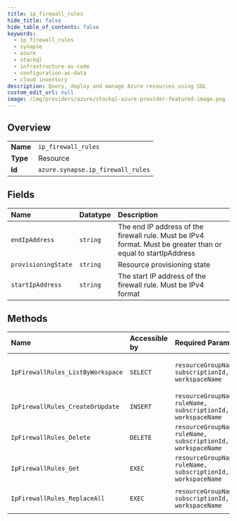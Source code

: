 ```yaml
---
title: ip_firewall_rules
hide_title: false
hide_table_of_contents: false
keywords:
  - ip_firewall_rules
  - synapse
  - azure    
  - stackql
  - infrastructure-as-code
  - configuration-as-data
  - cloud inventory
description: Query, deploy and manage Azure resources using SQL
custom_edit_url: null
image: /img/providers/azure/stackql-azure-provider-featured-image.png
---
```

  
    

## Overview
<table><tbody>
<tr><td><b>Name</b></td><td><code>ip_firewall_rules</code></td></tr>
<tr><td><b>Type</b></td><td>Resource</td></tr>
<tr><td><b>Id</b></td><td><code>azure.synapse.ip_firewall_rules</code></td></tr>
</tbody></table>

## Fields
| Name | Datatype | Description |
|:-----|:---------|:------------|
| `endIpAddress` | `string` | The end IP address of the firewall rule. Must be IPv4 format. Must be greater than or equal to startIpAddress |
| `provisioningState` | `string` | Resource provisioning state |
| `startIpAddress` | `string` | The start IP address of the firewall rule. Must be IPv4 format |
## Methods
| Name | Accessible by | Required Params | Description |
|:-----|:--------------|:----------------|:------------|
| `IpFirewallRules_ListByWorkspace` | `SELECT` | `resourceGroupName, subscriptionId, workspaceName` | Returns a list of firewall rules |
| `IpFirewallRules_CreateOrUpdate` | `INSERT` | `resourceGroupName, ruleName, subscriptionId, workspaceName` | Creates or updates a firewall rule |
| `IpFirewallRules_Delete` | `DELETE` | `resourceGroupName, ruleName, subscriptionId, workspaceName` | Deletes a firewall rule |
| `IpFirewallRules_Get` | `EXEC` | `resourceGroupName, ruleName, subscriptionId, workspaceName` | Get a firewall rule |
| `IpFirewallRules_ReplaceAll` | `EXEC` | `resourceGroupName, subscriptionId, workspaceName` | Replaces firewall rules |
